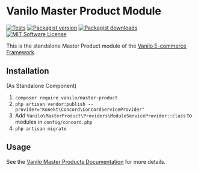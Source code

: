 # Vanilo Master Product Module

[![Tests](https://img.shields.io/github/actions/workflow/status/vanilophp/master-product/tests.yml?branch=master&style=flat-square)](https://github.com/vanilophp/master-product/actions?query=workflow%3Atests)
[![Packagist version](https://img.shields.io/packagist/v/vanilo/master-product.svg?style=flat-square)](https://packagist.org/packages/vanilo/master-product)
[![Packagist downloads](https://img.shields.io/packagist/dt/vanilo/master-product.svg?style=flat-square)](https://packagist.org/packages/vanilo/master-product)
[![MIT Software License](https://img.shields.io/badge/license-MIT-blue.svg?style=flat-square)](LICENSE.md)

This is the standalone Master Product module of the [Vanilo E-commerce Framework](https://vanilo.io).

## Installation

(As Standalone Component)

1. `composer require vanilo/master-product`
2. `php artisan vendor:publish --provider="Konekt\Concord\ConcordServiceProvider"`
3. Add `Vanilo\MasterProduct\Providers\ModuleServiceProvider::class` to modules in `config/concord.php`
4. `php artisan migrate`

## Usage

See the [Vanilo Master Products Documentation](https://vanilo.io/docs/master/master-products) for more details.
